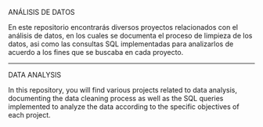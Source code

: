ANÁLISIS DE DATOS

En este repositorio encontrarás diversos proyectos relacionados con el análisis de datos, en los cuales se documenta el proceso de limpieza de los datos, asi como las consultas SQL implementadas para analizarlos de acuerdo a los fines que se buscaba en cada proyecto. 

---------------------------------------------------------------------------------------------------------------------------

DATA ANALYSIS

In this repository, you will find various projects related to data analysis, documenting the data cleaning process as well as the SQL queries implemented to analyze the data according to the specific objectives of each project.
